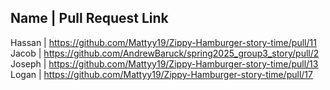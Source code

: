 Name    |    Pull Request Link
--------------------------------------------------------------------------------------------------------
Hassan  | https://github.com/Mattyy19/Zippy-Hamburger-story-time/pull/11
Jacob   | https://github.com/AndrewBaruck/spring2025_group3_story/pull/2
Joseph  | https://github.com/Mattyy19/Zippy-Hamburger-story-time/pull/13
Logan   | https://github.com/Mattyy19/Zippy-Hamburger-story-time/pull/17
